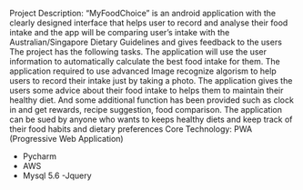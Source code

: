 Project Description:
“MyFoodChoice” is an android application with the clearly designed interface that helps user to record and analyse their food intake and the app will be comparing user’s intake with the Australian/Singapore Dietary Guidelines and gives feedback to the users
The project has the following tasks.
The application will use the user information to automatically calculate the best food intake for them. The application required to use advanced Image recognize algorism to help users to record their intake just by taking a photo. The application gives the users some advice about their food intake to helps them to maintain their healthy diet. And some additional function has been provided such as clock in and get rewards, recipe suggestion, food comparison.
The application can be sued by anyone who wants to keeps healthy diets and keep track of their food habits and dietary preferences
Core Technology: PWA (Progressive Web Application)
- Pycharm
- AWS
- Mysql 5.6
-Jquery